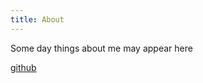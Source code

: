```yaml
---
title: About
---
```


Some day things about me may appear here

[github]

[github]: https://github.com/66-500
